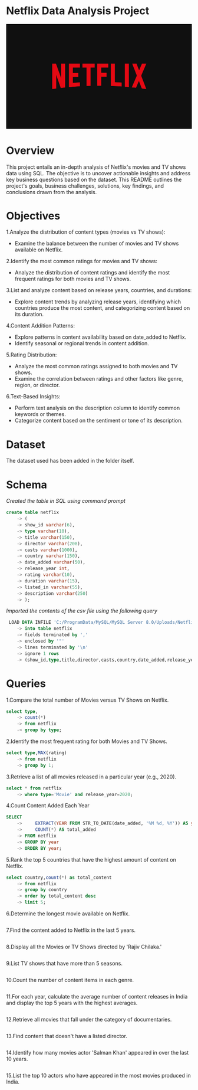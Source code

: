 # Netflix Data Analysis Project

![Netflix logo](https://github.com/vidita30/Netflix_SQL_Project/blob/main/n%20logo.jpg)

# Overview
This project entails an in-depth analysis of Netflix's movies and TV shows data using SQL. The objective is to uncover actionable insights and address key business questions based on the dataset. This README outlines the project's goals, business challenges, solutions, key findings, and conclusions drawn from the analysis.

# Objectives
1.Analyze the distribution of content types (movies vs TV shows): 
- Examine the balance between the number of movies and TV shows available on Netflix.
  
2.Identify the most common ratings for movies and TV shows:
- Analyze the distribution of content ratings and identify the most frequent ratings for both movies and TV shows.</br>

3.List and analyze content based on release years, countries, and durations:</br>
- Explore content trends by analyzing release years, identifying which countries produce the most content, and categorizing    content based on its duration.</br>

4.Content Addition Patterns:</br>
- Explore patterns in content availability based on date_added to Netflix.</br>
- Identify seasonal or regional trends in content addition.</br>

5.Rating Distribution:</br>
- Analyze the most common ratings assigned to both movies and TV shows.</br>
- Examine the correlation between ratings and other factors like genre, region, or director.</br>

6.Text-Based Insights:</br>
- Perform text analysis on the description column to identify common keywords or themes.</br>
- Categorize content based on the sentiment or tone of its description.</br>

# Dataset
The dataset used has been added in the folder itself.

# Schema
*Created the table in SQL using command prompt* 
```sql
create table netflix
    -> (
    -> show_id varchar(6),
    -> type varchar(10),
    -> title varchar(150),
    -> director varchar(208),
    -> casts varchar(1000),
    -> country varchar(150),
    -> date_added varchar(50),
    -> release_year int,
    -> rating varchar(10),
    -> duration varchar(15),
    -> listed_in varchar(55),
    -> description varchar(250)
    -> );
```
*Imported the contents of the csv file using the following query*
```sql
 LOAD DATA INFILE 'C:/ProgramData/MySQL/MySQL Server 8.0/Uploads/Netflix_data.csv'
    -> into table netflix
    -> fields terminated by ','
    -> enclosed by '"'
    -> lines terminated by '\n'
    -> ignore 1 rows
    -> (show_id,type,title,director,casts,country,date_added,release_year,rating,duration,listed_in,description);
```
# Queries 
1.Compare the total number of Movies versus TV Shows on Netflix.
```sql
select type,
    -> count(*)
    -> from netflix
    -> group by type;
```

2.Identify the most frequent rating for both Movies and TV Shows.
```sql
select type,MAX(rating)
    -> from netflix
    -> group by 1;
```
3.Retrieve a list of all movies released in a particular year (e.g., 2020).
```sql
select * from netflix
    -> where type='Movie' and release_year=2020;
```
4.Count Content Added Each Year
```sql
SELECT
    ->     EXTRACT(YEAR FROM STR_TO_DATE(date_added, '%M %d, %Y')) AS year,
    ->     COUNT(*) AS total_added
    -> FROM netflix
    -> GROUP BY year
    -> ORDER BY year;
```
5.Rank the top 5 countries that have the highest amount of content on Netflix.
```sql
select country,count(*) as total_content
    -> from netflix
    -> group by country
    -> order by total_content desc
    -> limit 5;
```
6.Determine the longest movie available on Netflix.
```sql

```
7.Find the content added to Netflix in the last 5 years.
```sql

```
8.Display all the Movies or TV Shows directed by 'Rajiv Chilaka.'
```sql

```
9.List TV shows that have more than 5 seasons.
```sql

```
10.Count the number of content items in each genre.
```sql

```
11.For each year, calculate the average number of content releases in India and display the top 5 years with the highest averages.
```sql

```
12.Retrieve all movies that fall under the category of documentaries.
```sql

```
13.Find content that doesn't have a listed director.
```sql

```
14.Identify how many movies actor 'Salman Khan' appeared in over the last 10 years.
```sql

```
15.List the top 10 actors who have appeared in the most movies produced in India.
```sql

```
